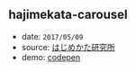 ## hajimekata-carousel

* date: `2017/05/09`
* source: [はじめかた研究所](http://mediashop.daimaru-matsuzakaya.jp/hajimekata/)
* demo: [codepen](http://codepen.io/yrq110/pen/eWVVRM)
